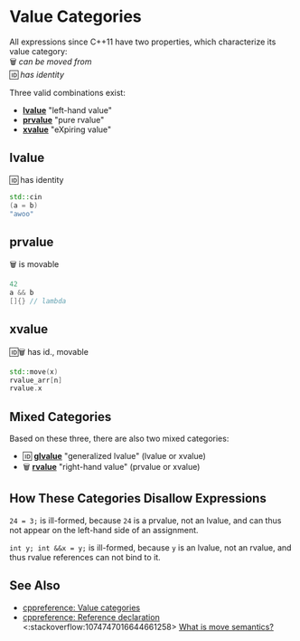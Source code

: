 # Value Categories

All expressions since C++11 have two properties, which characterize its value category:<br> :wastebasket: _can be moved
from_<br> :id: _has identity_

Three valid combinations exist:

- **[lvalue](https://en.cppreference.com/w/cpp/language/value_category#lvalue)** "left-hand value"
- **[prvalue](https://en.cppreference.com/w/cpp/language/value_category#prvalue)** "pure rvalue"
- **[xvalue](https://en.cppreference.com/w/cpp/language/value_category#xvalue)** "eXpiring value"

<!-- inline -->

## lvalue

:id: has identity

```cpp
std::cin
(a = b)
"awoo"
```

<!-- inline -->

## prvalue

:wastebasket: is movable

```cpp
42
a && b
[]{} // lambda
```

<!-- inline -->

## xvalue

:id::wastebasket: has id., movable

```cpp
std::move(x)
rvalue_arr[n]
rvalue.x
```

## Mixed Categories

Based on these three, there are also two mixed categories:

- :id: **[glvalue](https://en.cppreference.com/w/cpp/language/value_category#glvalue)** "generalized lvalue" (lvalue or
  xvalue)
- :wastebasket: **[rvalue](https://en.cppreference.com/w/cpp/language/value_category#rvalue)** "right-hand value"
  (prvalue or xvalue)

## How These Categories Disallow Expressions

`24 = 3;` is ill-formed, because `24` is a prvalue, not an lvalue, and can thus not appear on the left-hand side of an
assignment.

`int y; int &&x = y;` is ill-formed, because `y` is an lvalue, not an rvalue, and thus rvalue references can not bind to
it.

## See Also

- [cppreference: Value categories](https://en.cppreference.com/w/cpp/language/value_category)
- [cppreference: Reference declaration](https://en.cppreference.com/w/cpp/language/reference)<br>
  <:stackoverflow:1074747016644661258> [What is move semantics?](https://stackoverflow.com/q/3106110/5740428)
